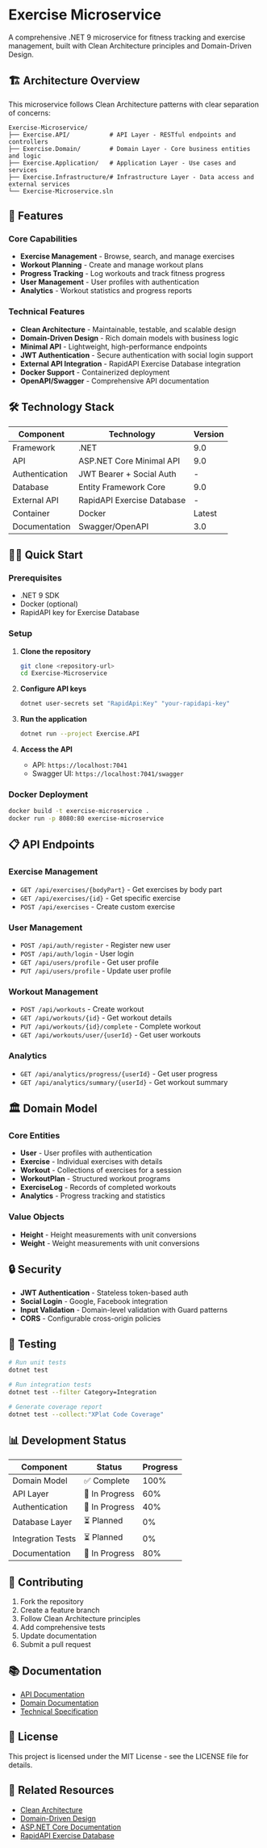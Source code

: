﻿# Exercise Microservice

A comprehensive .NET 9 microservice for fitness tracking and exercise management, built with Clean Architecture principles and Domain-Driven Design.

## 🏗️ Architecture Overview

This microservice follows Clean Architecture patterns with clear separation of concerns:

```
Exercise-Microservice/
├── Exercise.API/           # API Layer - RESTful endpoints and controllers
├── Exercise.Domain/        # Domain Layer - Core business entities and logic
├── Exercise.Application/   # Application Layer - Use cases and services
├── Exercise.Infrastructure/# Infrastructure Layer - Data access and external services
└── Exercise-Microservice.sln
```

## 🚀 Features

### Core Capabilities
- **Exercise Management** - Browse, search, and manage exercises
- **Workout Planning** - Create and manage workout plans
- **Progress Tracking** - Log workouts and track fitness progress
- **User Management** - User profiles with authentication
- **Analytics** - Workout statistics and progress reports

### Technical Features
- **Clean Architecture** - Maintainable, testable, and scalable design
- **Domain-Driven Design** - Rich domain models with business logic
- **Minimal API** - Lightweight, high-performance endpoints
- **JWT Authentication** - Secure authentication with social login support
- **External API Integration** - RapidAPI Exercise Database integration
- **Docker Support** - Containerized deployment
- **OpenAPI/Swagger** - Comprehensive API documentation

## 🛠️ Technology Stack

| Component | Technology | Version |
|-----------|------------|---------|
| Framework | .NET | 9.0 |
| API | ASP.NET Core Minimal API | 9.0 |
| Authentication | JWT Bearer + Social Auth | - |
| Database | Entity Framework Core | 9.0 |
| External API | RapidAPI Exercise Database | - |
| Container | Docker | Latest |
| Documentation | Swagger/OpenAPI | 3.0 |

## 🏃‍♂️ Quick Start

### Prerequisites
- .NET 9 SDK
- Docker (optional)
- RapidAPI key for Exercise Database

### Setup
1. **Clone the repository**
   ```bash
   git clone <repository-url>
   cd Exercise-Microservice
   ```

2. **Configure API keys**
   ```bash
   dotnet user-secrets set "RapidApi:Key" "your-rapidapi-key"
   ```

3. **Run the application**
   ```bash
   dotnet run --project Exercise.API
   ```

4. **Access the API**
   - API: `https://localhost:7041`
   - Swagger UI: `https://localhost:7041/swagger`

### Docker Deployment
```bash
docker build -t exercise-microservice .
docker run -p 8080:80 exercise-microservice
```

## 📋 API Endpoints

### Exercise Management
- `GET /api/exercises/{bodyPart}` - Get exercises by body part
- `GET /api/exercises/{id}` - Get specific exercise
- `POST /api/exercises` - Create custom exercise

### User Management
- `POST /api/auth/register` - Register new user
- `POST /api/auth/login` - User login
- `GET /api/users/profile` - Get user profile
- `PUT /api/users/profile` - Update user profile

### Workout Management
- `POST /api/workouts` - Create workout
- `GET /api/workouts/{id}` - Get workout details
- `PUT /api/workouts/{id}/complete` - Complete workout
- `GET /api/workouts/user/{userId}` - Get user workouts

### Analytics
- `GET /api/analytics/progress/{userId}` - Get user progress
- `GET /api/analytics/summary/{userId}` - Get workout summary

## 🏛️ Domain Model

### Core Entities
- **User** - User profiles with authentication
- **Exercise** - Individual exercises with details
- **Workout** - Collections of exercises for a session
- **WorkoutPlan** - Structured workout programs
- **ExerciseLog** - Records of completed workouts
- **Analytics** - Progress tracking and statistics

### Value Objects
- **Height** - Height measurements with unit conversions
- **Weight** - Weight measurements with unit conversions

## 🔒 Security

- **JWT Authentication** - Stateless token-based auth
- **Social Login** - Google, Facebook integration
- **Input Validation** - Domain-level validation with Guard patterns
- **CORS** - Configurable cross-origin policies

## 🧪 Testing

```bash
# Run unit tests
dotnet test

# Run integration tests
dotnet test --filter Category=Integration

# Generate coverage report
dotnet test --collect:"XPlat Code Coverage"
```

## 📊 Development Status

| Component | Status | Progress |
|-----------|--------|----------|
| Domain Model | ✅ Complete | 100% |
| API Layer | 🔄 In Progress | 60% |
| Authentication | 🔄 In Progress | 40% |
| Database Layer | ⏳ Planned | 0% |
| Integration Tests | ⏳ Planned | 0% |
| Documentation | 🔄 In Progress | 80% |

## 🤝 Contributing

1. Fork the repository
2. Create a feature branch
3. Follow Clean Architecture principles
4. Add comprehensive tests
5. Update documentation
6. Submit a pull request

## 📚 Documentation

- [API Documentation](./Exercise.API/README.md)
- [Domain Documentation](./Exercise.Domain/README.md)
- [Technical Specification](./docs/Technical-Specification.md)

## 📄 License

This project is licensed under the MIT License - see the LICENSE file for details.

## 🔗 Related Resources

- [Clean Architecture](https://blog.cleancoder.com/uncle-bob/2012/08/13/the-clean-architecture.html)
- [Domain-Driven Design](https://martinfowler.com/bliki/DomainDrivenDesign.html)
- [ASP.NET Core Documentation](https://docs.microsoft.com/en-us/aspnet/core/)
- [RapidAPI Exercise Database](https://rapidapi.com/justin-WFnsXH_t6/api/exercisedb)